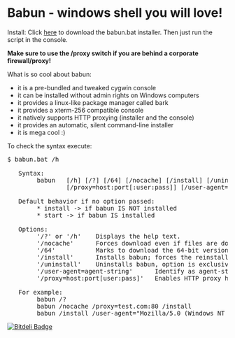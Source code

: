 # Babun - windows shell you will love!

Install:
Click [here](https://github.com/reficio/babun/raw/master/babun.bat)  to download the babun.bat installer. Then just run the script in the console.

__Make sure to use the /proxy switch if you are behind a corporate firewall/proxy!__

What is so cool about babun:
* it is a pre-bundled and tweaked cygwin console
* it can be installed without admin rights on Windows computers
* it provides a linux-like package manager called bark
* it provides a xterm-256 compatible console
* it natively supports HTTP proxying (installer and the console)
* it provides an automatic, silent command-line installer
* it is mega cool :)

To check the syntax execute:
<pre>
$ babun.bat /h

   Syntax:
        babun   [/h] [/?] [/64] [/nocache] [/install] [/uninstall]
                [/proxy=host:port[:user:pass]] [/user-agent=agent-string]

   Default behavior if no option passed:
        * install -> if babun IS NOT installed
        * start -> if babun IS installed

   Options:
        '/?' or '/h'    Displays the help text.
        '/nocache'      Forces download even if files are downloaded.
        '/64'           Marks to download the 64-bit version of Cygwin (NOT RECOMMENDED)
        '/install'      Installs babun; forces the reinstallation even if already installed
        '/uninstall'    Uninstalls babun, option is exclusive, others are ignored
        '/user-agent=agent-string'      Identify as agent-string to the http server.
        '/proxy=host:port[user:pass]'   Enables HTTP proxy host:port

   For example:
        babun /?
        babun /nocache /proxy=test.com:80 /install
        babun /install /user-agent="Mozilla/5.0 (Windows NT 6.1; rv:6.0)"
</pre>

[![Bitdeli Badge](https://d2weczhvl823v0.cloudfront.net/reficio/babun/trend.png)](https://bitdeli.com/free "Bitdeli Badge")

